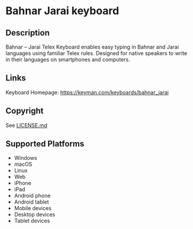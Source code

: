 Bahnar Jarai keyboard
==============

Description
-----------
Bahnar – Jarai Telex Keyboard enables easy typing in Bahnar and Jarai languages using familiar Telex rules. Designed for native speakers to write in their languages on smartphones and computers.

Links
-----
Keyboard Homepage: https://keyman.com/keyboards/bahnar_jarai

Copyright
---------
See [LICENSE.md](LICENSE.md)

Supported Platforms
-------------------
 * Windows
 * macOS
 * Linux
 * Web
 * iPhone
 * iPad
 * Android phone
 * Android tablet
 * Mobile devices
 * Desktop devices
 * Tablet devices

